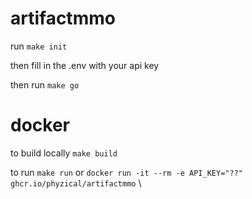 # artifactmmo

run `make init`

then fill in the .env with your api key

then run `make go`

# docker

to build locally `make build`

to run `make run` or `docker run -it --rm -e API_KEY="??" ghcr.io/phyzical/artifactmmo` \
